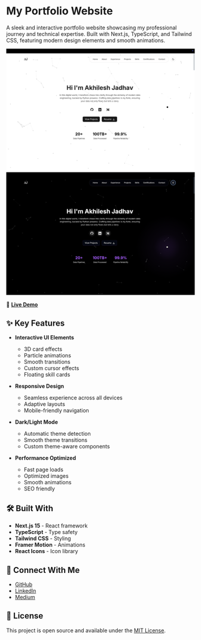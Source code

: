 # My Portfolio Website

A sleek and interactive portfolio website showcasing my professional journey and technical expertise. Built with Next.js, TypeScript, and Tailwind CSS, featuring modern design elements and smooth animations.

![Portfolio Preview](/public/images/projects/Portfolio_light.png)
![Portfolio Preview](/public/images/projects/Portfolio_dark.png)

🔗 **[Live Demo](https://akhileshjadhav.info/)**

## ✨ Key Features

- **Interactive UI Elements**
  - 3D card effects
  - Particle animations
  - Smooth transitions
  - Custom cursor effects
  - Floating skill cards

- **Responsive Design**
  - Seamless experience across all devices
  - Adaptive layouts
  - Mobile-friendly navigation

- **Dark/Light Mode**
  - Automatic theme detection
  - Smooth theme transitions
  - Custom theme-aware components

- **Performance Optimized**
  - Fast page loads
  - Optimized images
  - Smooth animations
  - SEO friendly

## 🛠️ Built With

- **Next.js 15** - React framework
- **TypeScript** - Type safety
- **Tailwind CSS** - Styling
- **Framer Motion** - Animations
- **React Icons** - Icon library

## 🔗 Connect With Me

- [GitHub](https://github.com/asJ26)
- [LinkedIn](https://www.linkedin.com/in/akhilesh-s-jadhav/)
- [Medium](https://medium.com/@akhileshjadhav26)

## 📄 License

This project is open source and available under the [MIT License](LICENSE).
